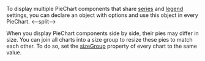 To display multiple PieChart components that share [series](/Documentation/ApiReference/UI_Components/dxPieChart/Configuration/series/) and [legend](/Documentation/ApiReference/UI_Components/dxPieChart/Configuration/legend/) settings, you can declare an object with options and use this object in every PieChart.
<--split-->

When you display PieChart components side by side, their pies may differ in size. You can join all charts into a size group to resize these pies to match each other. To do so, set the [sizeGroup](/Documentation/ApiReference/UI_Components/dxPieChart/Configuration/#sizeGroup) property of every chart to the same value.